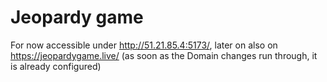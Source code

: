 # Jeopardy game
For now accessible under http://51.21.85.4:5173/, later on also on https://jeopardygame.live/ (as soon as the Domain changes run through, it is already configured)
